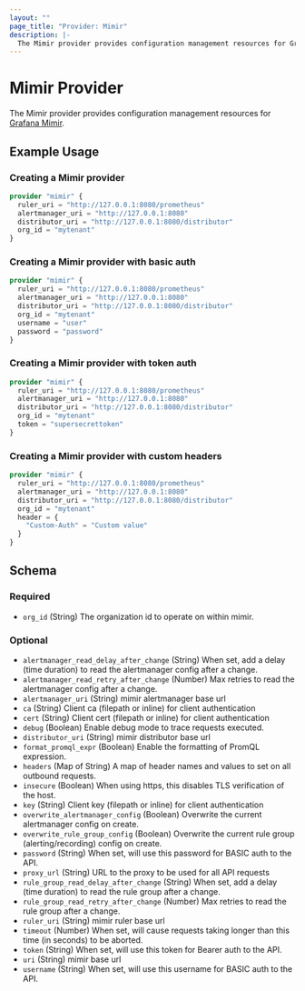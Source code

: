 ```yaml
---
layout: ""
page_title: "Provider: Mimir"
description: |-
  The Mimir provider provides configuration management resources for Grafana Mimir.
---
```


# Mimir Provider

The Mimir provider provides configuration management resources for
[Grafana Mimir](https://grafana.com/oss/mimir/).

## Example Usage

### Creating a Mimir provider

```terraform
provider "mimir" {
  ruler_uri = "http://127.0.0.1:8080/prometheus"
  alertmanager_uri = "http://127.0.0.1:8080"
  distributor_uri = "http://127.0.0.1:8080/distributor"
  org_id = "mytenant"
}
```

### Creating a Mimir provider with basic auth

```terraform
provider "mimir" {
  ruler_uri = "http://127.0.0.1:8080/prometheus"
  alertmanager_uri = "http://127.0.0.1:8080"
  distributor_uri = "http://127.0.0.1:8080/distributor"
  org_id = "mytenant"
  username = "user"
  password = "password"
}
```

### Creating a Mimir provider with token auth

```terraform
provider "mimir" {
  ruler_uri = "http://127.0.0.1:8080/prometheus"
  alertmanager_uri = "http://127.0.0.1:8080"
  distributor_uri = "http://127.0.0.1:8080/distributor"
  org_id = "mytenant"
  token = "supersecrettoken"
}
```

### Creating a Mimir provider with custom headers

```terraform
provider "mimir" {
  ruler_uri = "http://127.0.0.1:8080/prometheus"
  alertmanager_uri = "http://127.0.0.1:8080"
  distributor_uri = "http://127.0.0.1:8080/distributor"
  org_id = "mytenant"
  header = {
    "Custom-Auth" = "Custom value"
  }
}
```

<!-- schema generated by tfplugindocs -->
## Schema

### Required

- `org_id` (String) The organization id to operate on within mimir.

### Optional

- `alertmanager_read_delay_after_change` (String) When set, add a delay (time duration) to read the alertmanager config after a change.
- `alertmanager_read_retry_after_change` (Number) Max retries to read the alertmanager config after a change.
- `alertmanager_uri` (String) mimir alertmanager base url
- `ca` (String) Client ca (filepath or inline) for client authentication
- `cert` (String) Client cert (filepath or inline) for client authentication
- `debug` (Boolean) Enable debug mode to trace requests executed.
- `distributor_uri` (String) mimir distributor base url
- `format_promql_expr` (Boolean) Enable the formatting of PromQL expression.
- `headers` (Map of String) A map of header names and values to set on all outbound requests.
- `insecure` (Boolean) When using https, this disables TLS verification of the host.
- `key` (String) Client key (filepath or inline) for client authentication
- `overwrite_alertmanager_config` (Boolean) Overwrite the current alertmanager config on create.
- `overwrite_rule_group_config` (Boolean) Overwrite the current rule group (alerting/recording) config on create.
- `password` (String) When set, will use this password for BASIC auth to the API.
- `proxy_url` (String) URL to the proxy to be used for all API requests
- `rule_group_read_delay_after_change` (String) When set, add a delay (time duration) to read the rule group after a change.
- `rule_group_read_retry_after_change` (Number) Max retries to read the rule group after a change.
- `ruler_uri` (String) mimir ruler base url
- `timeout` (Number) When set, will cause requests taking longer than this time (in seconds) to be aborted.
- `token` (String) When set, will use this token for Bearer auth to the API.
- `uri` (String) mimir base url
- `username` (String) When set, will use this username for BASIC auth to the API.

